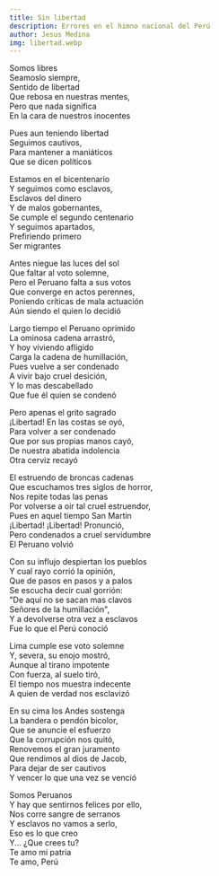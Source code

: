 ```yaml
---
title: Sin libertad
description: Errores en el himno nacional del Perú
author: Jesus Medina
img: libertad.webp
---
```


Somos libres <br/>
Seamoslo siempre, <br/>
Sentido de libertad <br/>
Que rebosa en nuestras mentes, <br/>
Pero que nada significa <br/>
En la cara de nuestros inocentes <br/>

Pues aun teniendo libertad <br/>
Seguimos cautivos, <br/>
Para mantener a maniáticos <br/>
Que se dicen políticos <br/>

Estamos en el bicentenario <br/>
Y seguimos como esclavos, <br/>
Esclavos del dinero <br/>
Y de malos gobernantes, <br/>
Se cumple el segundo centenario <br/>
Y seguimos apartados, <br/>
Prefiriendo primero <br/>
Ser migrantes <br/>

Antes niegue las luces del sol <br/>
Que faltar al voto solemne, <br/>
Pero el Peruano falta a sus votos <br/>
Que converge en actos perennes, <br/>
Poniendo críticas de mala actuación <br/>
Aún siendo el quien lo decidió <br/>

Largo tiempo el Peruano oprimido <br/>
La ominosa cadena arrastró, <br/>
Y hoy viviendo afligido <br/>
Carga la cadena de humillación, <br/>
Pues vuelve a ser condenado <br/>
A vivir bajo cruel desición, <br/>
Y lo mas descabellado <br/>
Que fue él quien se condenó <br/>

Pero apenas el grito sagrado <br/>
¡Libertad! En las costas se oyó, <br/>
Para volver a ser condenado <br/>
Que por sus propias manos cayó, <br/>
De nuestra abatida indolencia <br/>
Otra cerviz recayó <br/>

El estruendo de broncas cadenas <br/>
Que escuchamos tres siglos de horror, <br/>
Nos repite todas las penas <br/>
Por volverse a oir tal cruel estruendor, <br/>
Pues en aquel tiempo San Martin <br/>
¡Libertad! ¡Libertad! Pronunció, <br/>
Pero condenados a cruel servidumbre <br/>
El Peruano volvió <br/>

Con su influjo despiertan los pueblos <br/>
Y cual rayo corrió la opinión, <br/>
Que de pasos en pasos y a palos <br/>
Se escucha decir cual gorrión: <br/>
"De aquí no se sacan mas clavos <br/>
Señores de la humillación", <br/>
Y a devolverse otra vez a esclavos <br/>
Fue lo que el Perú conoció <br/>

Lima cumple ese voto solemne <br/>
Y, severa, su enojo mostró, <br/>
Aunque al tirano impotente <br/>
Con fuerza, al suelo tiró, <br/>
El tiempo nos muestra indecente <br/>
A quien de verdad nos esclavizó <br/>

En su cima los Andes sostenga <br/>
La bandera o pendón bicolor, <br/>
Que se anuncie el esfuerzo <br/>
Que la corrupción nos quitó, <br/>
Renovemos el gran juramento <br/>
Que rendimos al dios de Jacob, <br/>
Para dejar de ser cautivos <br/>
Y vencer lo que una vez se venció <br/>

Somos Peruanos <br/>
Y hay que sentirnos felices por ello, <br/>
Nos corre sangre de serranos <br/>
Y esclavos no vamos a serlo, <br/>
Eso es lo que creo <br/>
Y... ¿Que crees tu? <br/>
Te amo mi patria <br/>
Te amo, Perú <br/>
